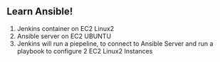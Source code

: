 ## Learn Ansible!

1. Jenkins container on EC2 Linux2
2. Ansible server on EC2 UBUNTU
3. Jenkins will run a piepeline, to connect to Ansible Server and run a playbook to configure 2 EC2 Linux2 Instances


